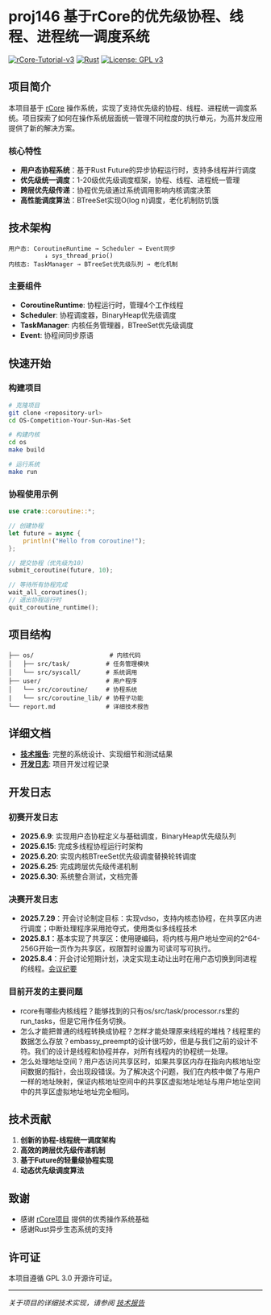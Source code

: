 # proj146 基于rCore的优先级协程、线程、进程统一调度系统

[![rCore-Tutorial-v3](https://img.shields.io/badge/based%20on-rCore-blue)](https://github.com/rcore-os/rCore-Tutorial-v3)
[![Rust](https://img.shields.io/badge/language-Rust-orange)](https://www.rust-lang.org/)
[![License: GPL v3](https://img.shields.io/badge/License-GPLv3-blue.svg)](https://www.gnu.org/licenses/gpl-3.0)

## 项目简介

本项目基于 [rCore](https://github.com/rcore-os/rCore) 操作系统，实现了支持优先级的协程、线程、进程统一调度系统。项目探索了如何在操作系统层面统一管理不同粒度的执行单元，为高并发应用提供了新的解决方案。

### 核心特性

- **用户态协程系统**：基于Rust Future的异步协程运行时，支持多线程并行调度
- **优先级统一调度**：1-20级优先级调度框架，协程、线程、进程统一管理
- **跨层优先级传递**：协程优先级通过系统调用影响内核调度决策
- **高性能调度算法**：BTreeSet实现O(log n)调度，老化机制防饥饿

## 技术架构

```
用户态: CoroutineRuntime → Scheduler → Event同步
          ↓ sys_thread_prio()
内核态: TaskManager → BTreeSet优先级队列 → 老化机制
```

### 主要组件

- **CoroutineRuntime**: 协程运行时，管理4个工作线程
- **Scheduler**: 协程调度器，BinaryHeap优先级调度
- **TaskManager**: 内核任务管理器，BTreeSet优先级调度
- **Event**: 协程间同步原语

## 快速开始

### 构建项目

```bash
# 克隆项目
git clone <repository-url>
cd OS-Competition-Your-Sun-Has-Set

# 构建内核
cd os
make build

# 运行系统
make run
```

### 协程使用示例

```rust
use crate::coroutine::*;

// 创建协程
let future = async {
    println!("Hello from coroutine!");
};

// 提交协程（优先级为10）
submit_coroutine(future, 10);

// 等待所有协程完成
wait_all_coroutines();
// 退出协程运行时
quit_coroutine_runtime();
```

## 项目结构

```
├── os/                     # 内核代码
│   ├── src/task/          # 任务管理模块
│   └── src/syscall/       # 系统调用
├── user/                  # 用户程序
│   └── src/coroutine/     # 协程系统
|   └── src/coroutine_lib/ # 协程子功能
└── report.md              # 详细技术报告
```

## 详细文档

- **[技术报告](./report.md)**: 完整的系统设计、实现细节和测试结果
- **[开发日志](./develop_log.md)**: 项目开发过程记录

## 开发日志

### 初赛开发日志

- **2025.6.9**: 实现用户态协程定义与基础调度，BinaryHeap优先级队列
- **2025.6.15**: 完成多线程协程运行时架构
- **2025.6.20**: 实现内核BTreeSet优先级调度替换轮转调度
- **2025.6.25**: 完成跨层优先级传递机制
- **2025.6.30**: 系统整合测试，文档完善

### 决赛开发日志

- **2025.7.29**：开会讨论制定目标：实现vdso，支持内核态协程，在共享区内进行调度；中断处理程序采用抢夺式，使用类似多线程技术
- **2025.8.1**：基本实现了共享区：使用硬编码，将内核与用户地址空间的2^64-256G开始一页作为共享区，权限暂时设置为可读可写可执行。
- **2025.8.4**：开会讨论短期计划，决定实现主动让出时在用户态切换到同进程的线程。[会议纪要](./会议纪要8-4.md)


### 目前开发的主要问题

- rcore有哪些内核线程？能够找到的只有os/src/task/processor.rs里的run_tasks，但是它用作任务切换。
- 怎么才能把普通的线程转换成协程？怎样才能处理原来线程的堆栈？线程里的数据怎么存放？embassy_preempt的设计很巧妙，但是与我们之前的设计不符。我们的设计是线程和协程并存，对所有线程内的协程统一处理。
- 怎么处理地址空间？用户态访问共享区时，如果共享区内存在指向内核地址空间数据的指针，会出现段错误。为了解决这个问题，我们在内核中做了与用户一样的地址映射，保证内核地址空间中的共享区虚拟地址地址与用户地址空间中的共享区虚拟地址地址完全相同。

## 技术贡献

1. **创新的协程-线程统一调度架构**
2. **高效的跨层优先级传递机制**
3. **基于Future的轻量级协程实现**
4. **动态优先级调度算法**

## 致谢

- 感谢 [rCore项目](https://github.com/rcore-os/rCore) 提供的优秀操作系统基础
- 感谢Rust异步生态系统的支持

## 许可证

本项目遵循 GPL 3.0 开源许可证。

---

*关于项目的详细技术实现，请参阅 [技术报告](./report.md)*
